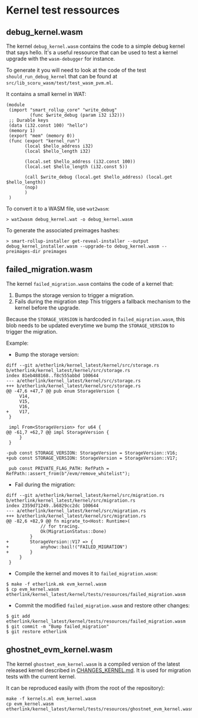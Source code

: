 # Kernel test ressources

## debug_kernel.wasm

The kernel `debug_kernel.wasm` contains the code to a simple debug kernel that says hello. It's a useful ressource that can be used to test a kernel upgrade with the `wasm-debugger` for instance.

To generate it you will need to look at the code of the test `should_run_debug_kernel` that can be found at `src/lib_scoru_wasm/test/test_wasm_pvm.ml`.

It contains a small kernel in WAT:

```
(module
 (import "smart_rollup_core" "write_debug"
         (func $write_debug (param i32 i32)))
 ;; Durable keys
 (data (i32.const 100) "hello")
 (memory 1)
 (export "mem" (memory 0))
 (func (export "kernel_run")
       (local $hello_address i32)
       (local $hello_length i32)

       (local.set $hello_address (i32.const 100))
       (local.set $hello_length (i32.const 5))

       (call $write_debug (local.get $hello_address) (local.get $hello_length))
       (nop)
       )
 )
```

To convert it to a WASM file, use `wat2wasm`:

```
> wat2wasm debug_kernel.wat -o debug_kernel.wasm
```

To generate the associated preimages hashes:

```
> smart-rollup-installer get-reveal-installer --output debug_kernel_installer.wasm --upgrade-to debug_kernel.wasm --preimages-dir preimages
```

## failed_migration.wasm

The kernel `failed_migration.wasm` contains the code of a kernel that:
1. Bumps the storage version to trigger a migration.
2. Fails during the migration step
This triggers a fallback mechanism to the kernel before the upgrade.

Because the `STORAGE_VERSION` is hardcoded in `failed_migration.wasm`, this blob
needs to be updated everytime we bump the `STORAGE_VERSION` to trigger the migration.

Example:
- Bump the storage version:
```
diff --git a/etherlink/kernel_latest/kernel/src/storage.rs b/etherlink/kernel_latest/kernel/src/storage.rs
index 81eb488168..f8c555abbd 100644
--- a/etherlink/kernel_latest/kernel/src/storage.rs
+++ b/etherlink/kernel_latest/kernel/src/storage.rs
@@ -47,6 +47,7 @@ pub enum StorageVersion {
     V14,
     V15,
     V16,
+    V17,
 }
 
 impl From<StorageVersion> for u64 {
@@ -61,7 +62,7 @@ impl StorageVersion {
     }
 }
 
-pub const STORAGE_VERSION: StorageVersion = StorageVersion::V16;
+pub const STORAGE_VERSION: StorageVersion = StorageVersion::V17;
 
 pub const PRIVATE_FLAG_PATH: RefPath = RefPath::assert_from(b"/evm/remove_whitelist");
```
- Fail during the migration:
```
diff --git a/etherlink/kernel_latest/kernel/src/migration.rs b/etherlink/kernel_latest/kernel/src/migration.rs
index 2359d71249..b6829cc2dc 100644
--- a/etherlink/kernel_latest/kernel/src/migration.rs
+++ b/etherlink/kernel_latest/kernel/src/migration.rs
@@ -82,6 +82,9 @@ fn migrate_to<Host: Runtime>(
             // for tracing.
             Ok(MigrationStatus::Done)
         }
+        StorageVersion::V17 => {
+            anyhow::bail!("FAILED_MIGRATION")
+        }
     }
 }
```
- Compile the kernel and moves it to `failed_migration.wasm`:
```
$ make -f etherlink.mk evm_kernel.wasm
$ cp evm_kernel.wasm etherlink/kernel_latest/kernel/tests/resources/failed_migration.wasm
```
- Commit the modified `failed_migration.wasm` and restore other changes:
```
$ git add etherlink/kernel_latest/kernel/tests/resources/failed_migration.wasm
$ git commit -m "Bump failed_migration"
$ git restore etherlink
```

## ghostnet_evm_kernel.wasm

The kernel `ghostnet_evm_kernel.wasm` is a compiled version of the latest
released kernel described in [CHANGES_KERNEL.md](../../../../CHANGES_KERNEL.md).
It is used for migration tests with the current kernel.

It can be reproduced easily with (from the root of the repository):
```
make -f kernels.ml evm_kernel.wasm
cp evm_kernel.wasm etherlink/kernel_latest/kernel/tests/resources/ghostnet_evm_kernel.wasm
```
